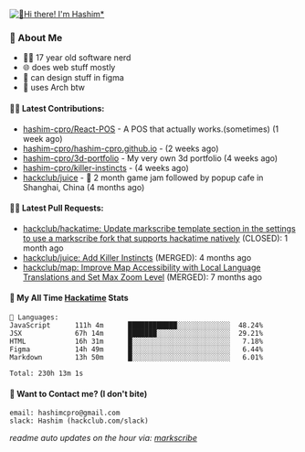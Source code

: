 [![👋Hi there! I'm Hashim*](/assets/intro.gif "Go To hashim-ali.work")](https://hashim-ali.work)

### 📖 About Me
- 👨‍💻 17 year old software nerd
- 🌐 does web stuff mostly
- 🎨 can design stuff in figma
- 🐧 uses Arch btw

#### 👷‍♂️ Latest Contributions:
- [hashim-cpro/React-POS](https://github.com/hashim-cpro/React-POS) - A POS that actually works.(sometimes) (1 week ago)
- [hashim-cpro/hashim-cpro.github.io](https://github.com/hashim-cpro/hashim-cpro.github.io) -  (2 weeks ago)
- [hashim-cpro/3d-portfolio](https://github.com/hashim-cpro/3d-portfolio) - My very own 3d portfolio (4 weeks ago)
- [hashim-cpro/killer-instincts](https://github.com/hashim-cpro/killer-instincts) -  (4 weeks ago)
- [hackclub/juice](https://github.com/hackclub/juice) - 🧃 2 month game jam followed by popup cafe in Shanghai, China (4 months ago)

#### 🧑‍💻 Latest Pull Requests:
- [hackclub/hackatime: Update markscribe template section in the settings to use a markscribe fork that supports hackatime natively](https://github.com/hackclub/hackatime/pull/258) (CLOSED): 1 month ago
- [hackclub/juice: Add  Killer Instincts](https://github.com/hackclub/juice/pull/248) (MERGED): 4 months ago
- [hackclub/map: Improve Map Accessibility with Local Language Translations and Set Max Zoom Level](https://github.com/hackclub/map/pull/12) (MERGED): 7 months ago

#### 📡 My All Time [Hackatime](https://hackatime.hackclub.com) Stats
```
💾 Languages:
JavaScript      111h 4m      ████████████░░░░░░░░░░░░░  48.24%
JSX             67h 14m      ███████░░░░░░░░░░░░░░░░░░  29.21%
HTML            16h 31m      █░░░░░░░░░░░░░░░░░░░░░░░░   7.18%
Figma           14h 49m      █░░░░░░░░░░░░░░░░░░░░░░░░   6.44%
Markdown        13h 50m      █░░░░░░░░░░░░░░░░░░░░░░░░   6.01%

Total: 230h 13m 1s
```
#### 📮 Want to Contact me? (I don't bite)
```
email: hashimcpro@gmail.com
slack: Hashim (hackclub.com/slack)
```
_readme auto updates on the hour via: [markscribe](https://github.com/hashim-cpro/markscribe)_